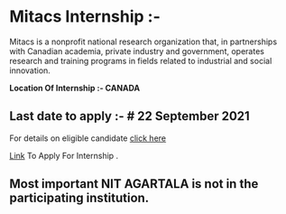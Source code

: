# Mitacs Internship :- 

Mitacs is a nonprofit national research organization that, in partnerships with Canadian academia, private industry and government, operates research and training programs in fields related to industrial and social innovation.

**Location Of Internship :- CANADA**

## Last date to apply :- # 22 September 2021

For details on eligible candidate [click here](https://globalink.mitacs.ca/#/student/application/welcome)

[Link](https://globalink.mitacs.ca/#/student/application/student-registration) To Apply For Internship .

## Most important NIT AGARTALA is not in the participating institution.
